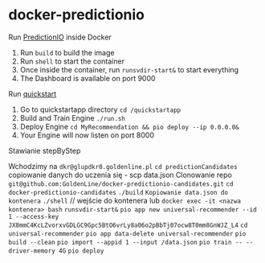 docker-predictionio
===================

Run [PredictionIO](http://prediction.io) inside Docker

1. Run ```build``` to build the image
2. Run ```shell``` to start the container
3. Once inside the container, run ```runsvdir-start&``` to start everything
4. The Dashboard is available on port 9000

Run [quickstart](http://docs.prediction.io/templates/recommendation/quickstart/)

1. Go to quickstartapp directory ```cd /quickstartapp```
2. Build and Train Engine ```./run.sh```
3. Deploy Engine ```cd MyRecommendation && pio deploy --ip 0.0.0.0&```
4. Your Engine will now listen on port 8000


Stawianie stepByStep 

Wchodzimy na ```dkr@glupdkr0.goldenline.pl```
```cd predictionCandidates```
copiowanie danych do uczenia się - scp data.json
Clonowanie repo ```git@github.com:GoldenLine/docker-predictionio-candidates.git```
```cd docker-predictionio-candidates```
```./build```
```Kopiowanie data.json do kontenera```
```./shell```  // wejście do kontenera lub ```docker exec -it <nazwa kontenera> bash```
```runsvdir-start&```
```pio app new universal-recommender --id 1 --access-key JX8mmC4KcLZvorxvGDLGC9Gpc5BtO6vrLy8a06o2pBbTj07ocw8T0mm8GnWJZ_L4```
```cd universal-recommender```
```pio app data-delete universal-recommender```
```pio build --clean```
```pio import --appid 1 --input /data.json```
```pio train -- --driver-memory 4G```
```pio deploy```
